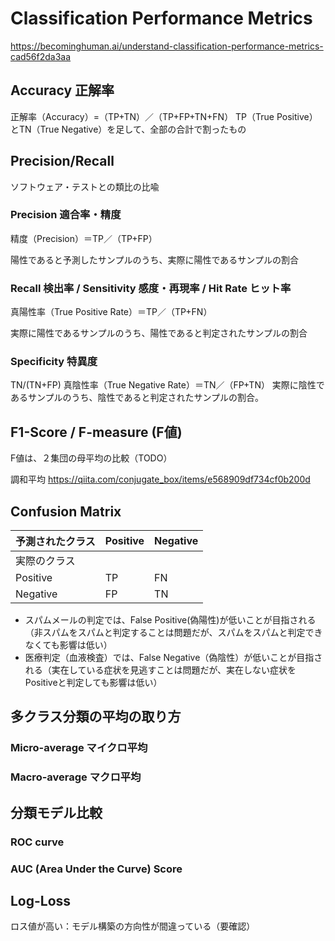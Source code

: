 # Classification Performance Metrics

https://becominghuman.ai/understand-classification-performance-metrics-cad56f2da3aa


## Accuracy 正解率

正解率（Accuracy）=（TP+TN）／（TP+FP+TN+FN）
TP（True Positive）とTN（True Negative）を足して、全部の合計で割ったもの

## Precision/Recall

ソフトウェア・テストとの類比の比喩

### Precision 適合率・精度

精度（Precision）＝TP／（TP+FP）

陽性であると予測したサンプルのうち、実際に陽性であるサンプルの割合

### Recall 検出率 / Sensitivity 感度・再現率 / Hit Rate ヒット率

真陽性率（True Positive Rate）＝TP／（TP+FN）

実際に陽性であるサンプルのうち、陽性であると判定されたサンプルの割合

### Specificity 特異度

TN/(TN+FP)
真陰性率（True Negative Rate）＝TN／（FP+TN）
実際に陰性であるサンプルのうち、陰性であると判定されたサンプルの割合。

## F1-Score / F-measure (F値)

F値は、２集団の母平均の比較（TODO）

調和平均
https://qiita.com/conjugate_box/items/e568909df734cf0b200d


## Confusion Matrix


|予測されたクラス|Positive|Negative|
|--|--|--|
|実際のクラス|||
|Positive|TP|FN|
|Negative|FP|TN|

* スパムメールの判定では、False Positive(偽陽性)が低いことが目指される（非スパムをスパムと判定することは問題だが、スパムをスパムと判定できなくても影響は低い）
* 医療判定（血液検査）では、False Negative（偽陰性）が低いことが目指される（実在している症状を見逃すことは問題だが、実在しない症状をPositiveと判定しても影響は低い）

## 多クラス分類の平均の取り方
### Micro-average マイクロ平均
### Macro-average マクロ平均

## 分類モデル比較
### ROC curve
### AUC (Area Under the Curve) Score

## Log-Loss

ロス値が高い：モデル構築の方向性が間違っている（要確認）

